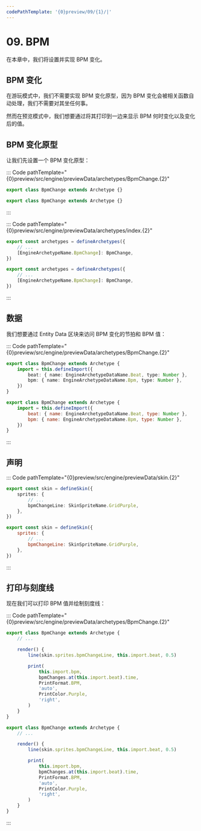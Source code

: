 ```yaml
---
codePathTemplate: '{0}preview/09/{1}/|'
---
```


# 09. BPM

在本章中，我们将设置并实现 BPM 变化。

## BPM 变化

在游玩模式中，我们不需要实现 BPM 变化原型，因为 BPM 变化会被相关函数自动处理，我们不需要对其坐任何事。

然而在预览模式中，我们想要通过将其打印到一边来显示 BPM 何时变化以及变化后的值。

## BPM 变化原型

让我们先设置一个 BPM 变化原型：

::: Code pathTemplate="{0}preview/src/engine/previewData/archetypes/BpmChange.{2}"

```ts
export class BpmChange extends Archetype {}
```

```js
export class BpmChange extends Archetype {}
```

:::

::: Code pathTemplate="{0}preview/src/engine/previewData/archetypes/index.{2}"

```ts
export const archetypes = defineArchetypes({
    // ...
    [EngineArchetypeName.BpmChange]: BpmChange,
})
```

```js
export const archetypes = defineArchetypes({
    // ...
    [EngineArchetypeName.BpmChange]: BpmChange,
})
```

:::

## 数据

我们想要通过 Entity Data 区块来访问 BPM 变化的节拍和 BPM 值：

::: Code pathTemplate="{0}preview/src/engine/previewData/archetypes/BpmChange.{2}"

```ts
export class BpmChange extends Archetype {
    import = this.defineImport({
        beat: { name: EngineArchetypeDataName.Beat, type: Number },
        bpm: { name: EngineArchetypeDataName.Bpm, type: Number },
    })
}
```

```js
export class BpmChange extends Archetype {
    import = this.defineImport({
        beat: { name: EngineArchetypeDataName.Beat, type: Number },
        bpm: { name: EngineArchetypeDataName.Bpm, type: Number },
    })
}
```

:::

## 声明

::: Code pathTemplate="{0}preview/src/engine/previewData/skin.{2}"

```ts
export const skin = defineSkin({
    sprites: {
        // ...
        bpmChangeLine: SkinSpriteName.GridPurple,
    },
})
```

```js
export const skin = defineSkin({
    sprites: {
        // ...
        bpmChangeLine: SkinSpriteName.GridPurple,
    },
})
```

:::

## 打印与刻度线

现在我们可以打印 BPM 值并绘制刻度线：

::: Code pathTemplate="{0}preview/src/engine/previewData/archetypes/BpmChange.{2}"

```ts
export class BpmChange extends Archetype {
    // ...

    render() {
        line(skin.sprites.bpmChangeLine, this.import.beat, 0.5)

        print(
            this.import.bpm,
            bpmChanges.at(this.import.beat).time,
            PrintFormat.BPM,
            'auto',
            PrintColor.Purple,
            'right',
        )
    }
}
```

```js
export class BpmChange extends Archetype {
    // ...

    render() {
        line(skin.sprites.bpmChangeLine, this.import.beat, 0.5)

        print(
            this.import.bpm,
            bpmChanges.at(this.import.beat).time,
            PrintFormat.BPM,
            'auto',
            PrintColor.Purple,
            'right',
        )
    }
}
```

:::
